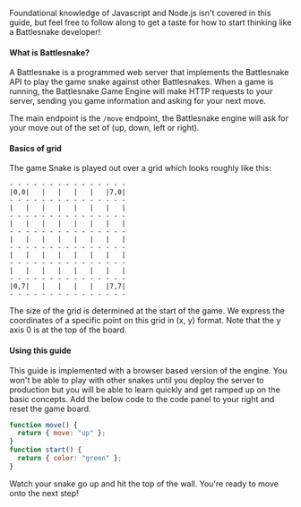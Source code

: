 Foundational knowledge of Javascript and Node.js isn't covered in this guide,
but feel free to follow along to get a taste for how to start thinking like a
Battlesnake developer!

#### What is Battlesnake?

A Battlesnake is a programmed web server that implements the Battlesnake API to
play the game snake against other Battlesnakes. When a game is running, the
Battlesnake Game Engine will make HTTP requests to your server, sending you game
information and asking for your next move.

The main endpoint is the `/move` endpoint, the Battlesnake engine will ask for
your move out of the set of (up, down, left or right).

#### Basics of grid

The game Snake is played out over a grid which looks roughly like this:

```
- - - - - - - - - - - - - - -
|0,0|   |   |   |   |   |7,0|
- - - - - - - - - - - - - - -
|   |   |   |   |   |   |   |
- - - - - - - - - - - - - - -
|   |   |   |   |   |   |   |
- - - - - - - - - - - - - - -
|   |   |   |   |   |   |   |
- - - - - - - - - - - - - - -
|   |   |   |   |   |   |   |
- - - - - - - - - - - - - - -
|   |   |   |   |   |   |   |
- - - - - - - - - - - - - - -
|0,7|   |   |   |   |   |7,7|
- - - - - - - - - - - - - - -
```

The size of the grid is determined at the start of the game. We express the
coordinates of a specific point on this grid in (x, y) format. Note that the y
axis 0 is at the top of the board.

#### Using this guide

This guide is implemented with a browser based version of the engine. You won't
be able to play with other snakes until you deploy the server to production but
you will be able to learn quickly and get ramped up on the basic concepts. Add
the below code to the code panel to your right and reset the game board.

```javascript
function move() {
  return { move: "up" };
}
function start() {
  return { color: "green" };
}
```

Watch your snake go up and hit the top of the wall. You're ready to move onto
the next step!
